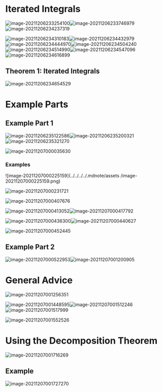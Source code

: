 # Iterated Integrals

![image-20211206233254100](../../../../.mdnote/assets/image-20211206233254100.png)![image-20211206233746979](../../../../.mdnote/assets/image-20211206233746979.png)![image-20211206234237319](../../../../.mdnote/assets/image-20211206234237319.png)

![image-20211206234310183](../../../../.mdnote/assets/image-20211206234310183.png)![image-20211206234432979](../../../../.mdnote/assets/image-20211206234432979.png)![image-20211206234444970](../../../../.mdnote/assets/image-20211206234444970.png)![image-20211206234504240](../../../../.mdnote/assets/image-20211206234504240.png)![image-20211206234514990](../../../../.mdnote/assets/image-20211206234514990.png)![image-20211206234547096](../../../../.mdnote/assets/image-20211206234547096.png)![image-20211206234616899](../../../../.mdnote/assets/image-20211206234616899.png)

## Theorem 1: Iterated Integrals

![image-20211206234654529](../../../../.mdnote/assets/image-20211206234654529.png)



# Example Parts



## Example  Part 1

![image-20211206235122586](../../../../.mdnote/assets/image-20211206235122586.png)![image-20211206235200321](../../../../.mdnote/assets/image-20211206235200321.png)![image-20211206235321270](../../../../.mdnote/assets/image-20211206235321270.png)



![image-20211207000035630](../../../../.mdnote/assets/image-20211207000035630.png)

### Examples

![image-20211207000225159](../../../../.mdnote/assets	/image-20211207000225159.png)

![image-20211207000231721](../../../../.mdnote/assets/image-20211207000231721.png)



![image-20211207000407676](../../../../.mdnote/assets/image-20211207000407676.png)

![image-20211207000413052](../../../../.mdnote/assets/image-20211207000413052.png)![image-20211207000417792](../../../../.mdnote/assets/image-20211207000417792.png)

![image-20211207000436300](../../../../.mdnote/assets/image-20211207000436300.png)![image-20211207000440627](../../../../.mdnote/assets/image-20211207000440627.png)

![image-20211207000452445](../../../../.mdnote/assets/image-20211207000452445.png)



## Example Part 2

![image-20211207000522953](../../../../.mdnote/assets/image-20211207000522953.png)![image-20211207001200905](../../../../.mdnote/assets/image-20211207001200905.png)



# General Advice

![image-20211207001256351](../../../../.mdnote/assets/image-20211207001256351.png)

![image-20211207001448595](../../../../.mdnote/assets/image-20211207001448595.png)![image-20211207001512246](../../../../.mdnote/assets/image-20211207001512246.png)![image-20211207001517999](../../../../.mdnote/assets/image-20211207001517999.png)



![image-20211207001552526](../../../../.mdnote/assets/image-20211207001552526.png)

# Using the Decomposition Theorem

![image-20211207001716269](../../../../.mdnote/assets/image-20211207001716269.png)

## Example

![image-20211207001727270](../../../../.mdnote/assets/image-20211207001727270.png)